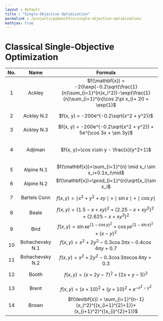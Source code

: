 ```yaml
---
layout : default
title : "Single-Objective Optimization"
permalink : /projects/pybenchfcn/single-objective-optimization/
mathjax: true
---
```


<script src="https://cdnjs.cloudflare.com/ajax/libs/mathjax/2.7.6/MathJax.js?config=TeX-MML-AM_CHTML" async="" type="text/javascript"> </script>

# Classical Single-Objective Optimization

| No. | Name | Formula | Domain | Plot |
| :-: | :--: | :-----: | :----: | :--: |
| 1   | Ackley | $f(\mathbf{x}) = -20\exp(-0.2\sqrt{\frac{1}{n}\sum_{i=1}^{n}x_i^2})-\exp(\frac{1}{n}\sum_{i=1}^{n}\cos 2\pi x_i)+ 20 + \exp(1)$ | $[-32,32]$ | |
| 2   | Ackley N.2 | $f(x, y) = -200e^{-0.2\sqrt{x^2 + y^2}}$ | $[-32,32]$ | |
| 3   | Ackley N.3 | $f(x, y) = -200e^{-0.2\sqrt{x^2 + y^2}} + 5e^{\cos 3x + \sin 3y}$ | $[-32,32]$ | |
| 4   | Adjiman | $f(x, y)=\cos x\sin y - \frac{x}{y^2+1}$ | $x\in [-1,2]\\ y\in [-1,1]$ | |
| 5   | Alpine N.1 | $f(\mathbf{x})=\sum_{i=1}^{n} \mid x_i \sin x_i+0.1x_i\mid$ | $[0,10]$ | |
| 6   | Alpine N.2 | $f(\mathbf{x})=\prod_{i=1}^{n}\sqrt{x_i}\sin x_i$ | $[0,10]$ | |
| 7   | Bartels Conn | $f(x,y)=\mid x^2 + y^2 + xy\mid + \mid\sin x\mid + \mid\cos y\mid$ | $[-500,500]$ | |
| 8   | Beale | $f(x, y) = (1.5-x+xy)^2+(2.25-x+xy^2)^2+(2.625-x+xy^3)^2$ | $[-4.5,4.5]$ | |
| 9   | Bird | $f(x, y) = \sin x e^{(1-\cos y)^2}+\cos y e^{(1-\sin x)^2}+(x-y)^2$ | $[-2\pi,2\pi]$ | |
| 10  | Bohachevsky N.1 | $f(x, y) = x^2 + 2y^2 -0.3\cos 3\pi x-0.4\cos 4\pi y+0.7$ | $[-100,100]$ | |
| 11  | Bohachevsky N.2 | $f(x, y)=x^2 + 2y^2 -0.3\cos 3\pi x\cos 4\pi y+0.3$ | $[-100,100]$ | |
| 12  | Booth | $f(x,y)=(x+2y-7)^2+(2x+y-5)^2$ | $[-10,10]$ | |
| 13  | Brent | $f(x, y) = (x + 10)^2 + (y + 10)^2 + e^{-x^2 - y^2}$ | $[-20,0]$ | |
| 14  | Brown | $f(\textbf{x}) = \sum_{i=1}^{n-1}(x_i^2)^{(x_{i+1}^{2}+1)}+(x_{i+1}^2)^{(x_{i}^{2}+1)}$ | $[-1,4]$ | |
